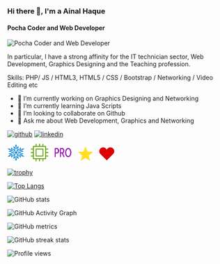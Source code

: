 ### Hi there 👋, I'm a Ainal Haque
#### Pocha Coder and Web Developer
![Pocha Coder and Web Developer](https://scontent.fdac24-1.fna.fbcdn.net/v/t1.6435-9/60242632_122667165592612_6138868142824226816_n.jpg?stp=dst-jpg_p720x720&_nc_cat=109&ccb=1-7&_nc_sid=e3f864&_nc_ohc=VHHePx2Y_BIAX_a34Zv&_nc_ht=scontent.fdac24-1.fna&oh=00_AT8fb8_cWBv4qRtusUVnTkbUWPFwyHfo4rxqPlLIVZl7pA&oe=637B0386)

In particular, I have a strong affinity for the IT technician sector, Web Development, Graphics Designing and the Teaching profession.

Skills: PHP/ JS / HTML3, HTML5 / CSS / Bootstrap / Networking / Video Editing etc

- 🔭 I’m currently working on Graphics Designing and Networking 
- 🌱 I’m currently learning Java Scripts 
- 👯 I’m looking to collaborate on Github 
- 💬 Ask me about Web Development, Graphics and Networking 


[<img src='https://cdn.jsdelivr.net/npm/simple-icons@3.0.1/icons/github.svg' alt='github' height='40'>](https://github.com/https://github.com/ainal-haque)  [<img src='https://cdn.jsdelivr.net/npm/simple-icons@3.0.1/icons/linkedin.svg' alt='linkedin' height='40'>](https://www.linkedin.com/in/https://www.linkedin.com/in/muhammad-ainal-haque-a563941b0//)  

<a href='https://archiveprogram.github.com/'><img src='https://raw.githubusercontent.com/acervenky/animated-github-badges/master/assets/acbadge.gif' width='40' height='40'></a> <a href='https://docs.github.com/en/developers'><img src='https://raw.githubusercontent.com/acervenky/animated-github-badges/master/assets/devbadge.gif' width='40' height='40'></a> <a href='https://github.com/pricing'><img src='https://raw.githubusercontent.com/acervenky/animated-github-badges/master/assets/pro.gif' width='40' height='40'></a> <a href='https://stars.github.com/'><img src='https://raw.githubusercontent.com/acervenky/animated-github-badges/master/assets/starbadge.gif' width='35' height='35'></a> <a href='https://docs.github.com/en/github/supporting-the-open-source-community-with-github-sponsors'><img src='https://raw.githubusercontent.com/acervenky/animated-github-badges/master/assets/sponsorbadge.gif' width='35' height='35'></a> 

[![trophy](https://github-profile-trophy.vercel.app/?username=https://github.com/ainal-haque)](https://github.com/ryo-ma/github-profile-trophy)

[![Top Langs](https://github-readme-stats.vercel.app/api/top-langs/?username=https://github.com/ainal-haque)](https://github.com/anuraghazra/github-readme-stats)

![GitHub stats](https://github-readme-stats.vercel.app/api?username=https://github.com/ainal-haque&show_icons=true&count_private=true)  

![GitHub Activity Graph](https://activity-graph.herokuapp.com/graph?username=https://github.com/ainal-haque)  

![GitHub metrics](https://metrics.lecoq.io/https://github.com/ainal-haque)  

![GitHub streak stats](https://github-readme-streak-stats.herokuapp.com/?user=https://github.com/ainal-haque)  

![Profile views](https://gpvc.arturio.dev/https://github.com/ainal-haque)  

